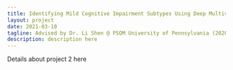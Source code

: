 ```yaml
---
title: Identifying Mild Cognitive Impairment Subtypes Using Deep Multiview Learning
layout: project
date: 2021-03-10
tagline: Advised by Dr. Li Shen @ PSOM University of Pennsylvania (2020)
description: description here
---
```


Details about project 2 here
